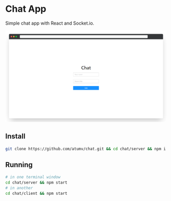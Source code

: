 # Chat App

Simple chat app with React and Socket.io.

![](assets/preview.png)

## Install

```sh
git clone https://github.com/atumv/chat.git && cd chat/server && npm i && cd ../client && npm i
```

## Running

```sh
# in one terminal window
cd chat/server && npm start
# in another
cd chat/client && npm start
```
